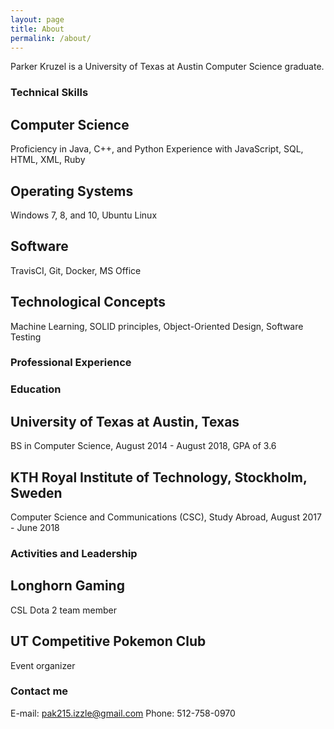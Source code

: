 ```yaml
---
layout: page
title: About
permalink: /about/
---
```


Parker Kruzel is a University of Texas at Austin Computer Science graduate.

### Technical Skills

## Computer Science
Proficiency in Java, C++, and Python
Experience with JavaScript, SQL, HTML, XML, Ruby

## Operating Systems
Windows 7, 8, and 10, Ubuntu Linux

## Software
TravisCI, Git, Docker, MS Office

## Technological Concepts
Machine Learning, SOLID principles, Object-Oriented Design, Software Testing

### Professional Experience



### Education

## University of Texas at Austin, Texas
BS in Computer Science, August 2014 - August 2018, GPA of 3.6

## KTH Royal Institute of Technology, Stockholm, Sweden
Computer Science and Communications (CSC), Study Abroad, August 2017 - June 2018

### Activities and Leadership

## Longhorn Gaming
CSL Dota 2 team member

## UT Competitive Pokemon Club
Event organizer

### Contact me

E-mail: [pak215.izzle@gmail.com](mailto:pak215.izzle@gmail.com)
Phone:  512-758-0970
